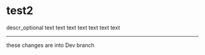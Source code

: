 # test2
descr_optional
text text text text text text text 
___________________________________


these changes are into Dev branch